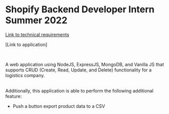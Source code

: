 # Shopify Backend Developer Intern Summer 2022

[Link to technical requirements](https://docs.google.com/document/d/1SSGX4y3vQUV3jLH-CY1kjEtV3eOeZrKPX5anSEyP4T8/edit)

[Link to application]

<br />

A web application using NodeJS, ExpressJS, MongoDB, and Vanilla JS that supports CRUD (Create, Read, Update, and Delete) functionality for a logistics company.

<br />
Additionally, this application is able to perform the following additional feature:

- Push a button export product data to a CSV
